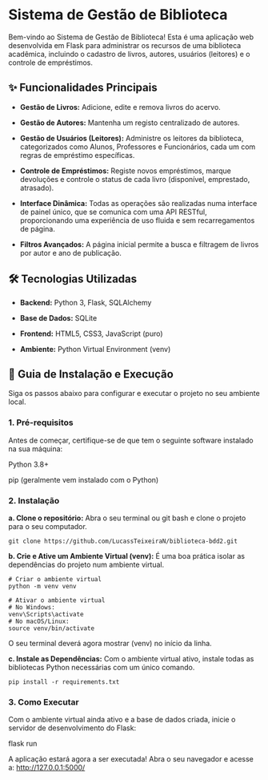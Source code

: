 # Sistema de Gestão de Biblioteca
Bem-vindo ao Sistema de Gestão de Biblioteca! Esta é uma aplicação web desenvolvida em Flask para administrar os recursos de uma biblioteca acadêmica, incluindo o cadastro de livros, autores, usuários (leitores) e o controle de empréstimos.

## ✨ Funcionalidades Principais
* **Gestão de Livros:** Adicione, edite e remova livros do acervo.

* **Gestão de Autores:** Mantenha um registo centralizado de autores.

* **Gestão de Usuários (Leitores):** Administre os leitores da biblioteca, categorizados como Alunos, Professores e Funcionários, cada um com regras de empréstimo específicas.

* **Controle de Empréstimos:** Registe novos empréstimos, marque devoluções e controle o status de cada livro (disponível, emprestado, atrasado).

* **Interface Dinâmica:** Todas as operações são realizadas numa interface de painel único, que se comunica com uma API RESTful, proporcionando uma experiência de uso fluida e sem recarregamentos de página.

* **Filtros Avançados:** A página inicial permite a busca e filtragem de livros por autor e ano de publicação.

## 🛠️ Tecnologias Utilizadas
* **Backend:** Python 3, Flask, SQLAlchemy

* **Base de Dados:** SQLite

* **Frontend:** HTML5, CSS3, JavaScript (puro)

* **Ambiente:** Python Virtual Environment (venv)

## 🚀 Guia de Instalação e Execução
Siga os passos abaixo para configurar e executar o projeto no seu ambiente local.

### **1. Pré-requisitos**
Antes de começar, certifique-se de que tem o seguinte software instalado na sua máquina:

Python 3.8+

pip (geralmente vem instalado com o Python)

### **2. Instalação**

**a. Clone o repositório:**
Abra o seu terminal ou git bash e clone o projeto para o seu computador.

```git
git clone https://github.com/LucassTeixeiraN/biblioteca-bdd2.git
```

**b. Crie e Ative um Ambiente Virtual (venv):**
É uma boa prática isolar as dependências do projeto num ambiente virtual.

```
# Criar o ambiente virtual
python -m venv venv

# Ativar o ambiente virtual
# No Windows:
venv\Scripts\activate
# No macOS/Linux:
source venv/bin/activate
```

O seu terminal deverá agora mostrar (venv) no início da linha.

**c. Instale as Dependências:**
Com o ambiente virtual ativo, instale todas as bibliotecas Python necessárias com um único comando.

```
pip install -r requirements.txt
```

### **3. Como Executar**

Com o ambiente virtual ainda ativo e a base de dados criada, inicie o servidor de desenvolvimento do Flask:

flask run

A aplicação estará agora a ser executada! Abra o seu navegador e acesse a:
http://127.0.0.1:5000/
